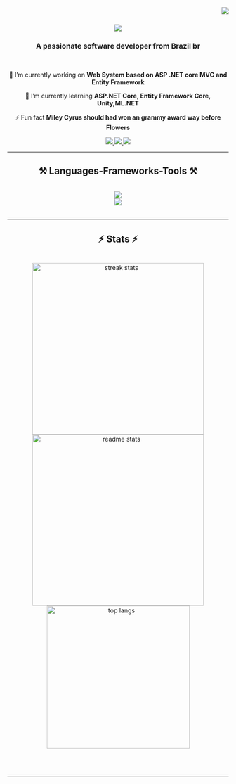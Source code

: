 <img align="right" src="https://visitor-badge.laobi.icu/badge?page_id=williancordeiro1998.williancordeiro1998" />

<h1 align="center">
    <img src="https://readme-typing-svg.herokuapp.com/?font=Righteous&size=35&center=true&vCenter=true&width=500&height=70&duration=4000&lines=Hello+There!+👋;+I'm+Willian+Cordeiro!;" />
</h1>

<h3 align="center">A passionate software developer from Brazil br</h3>

<br/>

<div align="center">
 
 🔭 I’m currently working on **Web System based on ASP .NET core MVC and Entity Framework**
 
 🌱 I’m currently learning **ASP.NET Core, Entity Framework Core, Unity,ML.NET**

⚡ Fun fact **Miley Cyrus should had won an grammy award way before Flowers**

 </div>
 
<div align="center"> 
  <a href="mailto:willycordeiro18@gmail.com">
    <img src="https://img.shields.io/badge/Gmail-333333?style=for-the-badge&logo=gmail&logoColor=red" />
  </a>
  <a href="https://www.linkedin.com/in/williancordeiro18" target="_blank">
    <img src="https://img.shields.io/badge/LinkedIn-0077B5?style=for-the-badge&logo=linkedin&logoColor=white" target="_blank" />

  </a>
  <a href="williancordeiro1998.github.io" target="_blank">
     <img src="https://img.shields.io/badge/Portfolio-FF5722?style=for-the-badge&logo=todoist&logoColor=white" target="_blank" />
  </a>
</div>

 <hr/>
 
<h2 align="center">⚒️ Languages-Frameworks-Tools ⚒️</h2>
<br/>
<div align="center">
    <img src="https://skillicons.dev/icons?i=,go,html,css,vscode,github,C#,git,r" /><br>
    <img src="https://skillicons.dev/icons?i=nodejs,python,javascript,typescript,c,java,nextjs,mysql,kotlin," /><br>
</div>

<br/>
<hr/>

<h2 align="center">⚡ Stats ⚡</h2>
<br>
<div align=center>
  <img width=390 src="https://github-readme-streak-stats-salesp07.vercel.app/?user=salesp07&count_private=true&theme=react&border_radius=10" alt="streak stats"/>
  <img width=390 src="https://github-readme-stats-salesp07.vercel.app/api?username=salesp07&count_private=true&show_icons=true&theme=react&rank_icon=github&border_radius=10" alt="readme stats" />
  <br/>
  <img width=325 align="center" src="https://github-readme-stats-salesp07.vercel.app/api/top-langs/?username=salesp07&hide=HTML&langs_count=8&layout=compact&theme=react&border_radius=10&size_weight=0.5&count_weight=0.5&exclude_repo=github-readme-stats" alt="top langs" />
</div>

<br/><br/>

<hr/>
